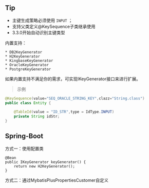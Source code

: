 Tip
--
* 主键生成策略必须使用 `INPUT` ；
* 支持父类定义@KeySequence子类继承使用
* 3.3.0开始自动识别主键类型

内置支持：
```text
* DB2KeyGenerator
* H2KeyGenerator
* KingbaseKeyGenerator
* OracleKeyGenerator
* PostgreKeyGenerator
```

如果内置支持不满足你的需求，可实现IKeyGenerator接口来进行扩展。

> 示例
```java
@KeySequence(value="SEQ_ORACLE_STRING_KEY",clazz="String.class")
public class Entity {
    
    @TableId(value = "ID_STR",type = IdType.INPUT)
    private String idStr;
}
```

Spring-Boot
--

方式一：使用配置类
```text
@Bean
public IKeyGenerator keyGenerator() {
    return new H2KeyGenerator();
}
```

方式二：通过MybatisPlusPropertiesCustomer自定义






























